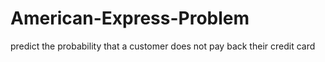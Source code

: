 # American-Express-Problem
predict the probability that a customer does not pay back their credit card
